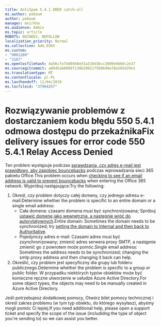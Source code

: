 ```yaml
---
title: AntiSpam 5.4.1 DBEB catch-all
ms.author: pebaum
author: pebaum
manager: mnirkhe
ms.audience: Admin
ms.topic: article
ROBOTS: NOINDEX, NOFOLLOW
localization_priority: Normal
ms.collection: Adm_O365
ms.custom:
- "9001209"
- "3167"
ms.openlocfilehash: 4a56cfe74d8940e53a316d3bcc3809e8666c2e37
ms.sourcegitcommit: a8945ab0008f138b2992175b0640e78a505d29e1
ms.translationtype: MT
ms.contentlocale: pl-PL
ms.lasthandoff: 11/04/2019
ms.locfileid: "37964257"
---
```

# <a name="fix-delivery-issues-for-error-code-550-541-relay-access-denied"></a><span data-ttu-id="b06ac-102">Rozwiązywanie problemów z dostarczaniem kodu błędu 550 5.4.1 odmowa dostępu do przekaźnika</span><span class="sxs-lookup"><span data-stu-id="b06ac-102">Fix delivery issues for error code 550 5.4.1 Relay Access Denied</span></span>

<span data-ttu-id="b06ac-103">Ten problem występuje podczas [sprawdzania, czy adres e-mail jest prawidłowy, aby zapobiec bouncebacks](https://docs.microsoft.com/exchange/mail-flow-best-practices/use-directory-based-edge-blocking) podczas wprowadzania sieci 365 pakietu Office.</span><span class="sxs-lookup"><span data-stu-id="b06ac-103">This problem occurs when [checking to see if an email address is valid to prevent bouncebacks](https://docs.microsoft.com/exchange/mail-flow-best-practices/use-directory-based-edge-blocking) when entering the Office 365 network.</span></span> <span data-ttu-id="b06ac-104">Wypróbuj następujące:</span><span class="sxs-lookup"><span data-stu-id="b06ac-104">Try the following:</span></span>

1. <span data-ttu-id="b06ac-105">Określ, czy problem dotyczy całej domeny, czy jednego adresu e-mail:</span><span class="sxs-lookup"><span data-stu-id="b06ac-105">Determine whether the problem is specific to an entire domain or a single email address:</span></span>
    - <span data-ttu-id="b06ac-106">Cała domena: czasami domena musi być synchronizowana; Spróbuj [ustawić domenę jako wewnętrzną, a następnie wróć do autorytatywnych](https://docs.microsoft.com/exchange/mail-flow-best-practices/manage-accepted-domains/manage-accepted-domains).</span><span class="sxs-lookup"><span data-stu-id="b06ac-106">Entire domain: Sometimes the domain needs to be synchronized; try [setting the domain to Internal and then back to Authoritative](https://docs.microsoft.com/exchange/mail-flow-best-practices/manage-accepted-domains/manage-accepted-domains).</span></span>
     - <span data-ttu-id="b06ac-107">Pojedynczy adres e-mail: Czasami adres musi być zsynchronizowany; zmienić adres serwera proxy SMTP, a następnie zmienić go z powrotem może pomóc.</span><span class="sxs-lookup"><span data-stu-id="b06ac-107">Single email address: Sometimes the address needs to be synchronized; changing the smtp proxy address and then changing it back can help.</span></span>
2. <span data-ttu-id="b06ac-108">Określić, czy problem jest specyficzny dla grupy lub folderu publicznego.</span><span class="sxs-lookup"><span data-stu-id="b06ac-108">Determine whether the problem is specific to a group or public folder.</span></span> <span data-ttu-id="b06ac-109">W przypadku niektórych typów obiektów może być konieczne ręczne utworzenie w usłudze Azure Active Directory.</span><span class="sxs-lookup"><span data-stu-id="b06ac-109">For some object types, the objects may need to be manually created in Azure Active Directory.</span></span>

<span data-ttu-id="b06ac-110">Jeśli potrzebujesz dodatkowej pomocy, Otwórz bilet pomocy technicznej i określ zakres problemu (w tym typ obiektu, do którego wysyłasz), abyśmy mogli pomóc Ci lepiej.</span><span class="sxs-lookup"><span data-stu-id="b06ac-110">If you need additional help, please open a support ticket and specify the scope of the issue (includidng the type of object you're sending to) so we can assist you better.</span></span>